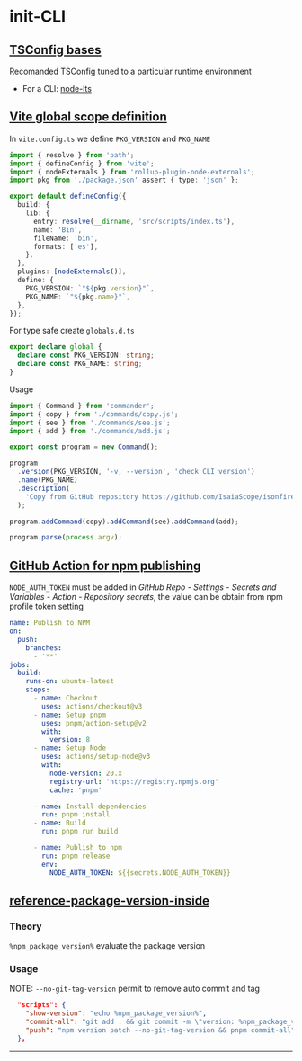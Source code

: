 # init-CLI

## [TSConfig bases](https://github.com/tsconfig/bases)

Recomanded TSConfig tuned to a particular runtime environment

- For a CLI: [node-lts](https://github.com/tsconfig/bases/blob/main/bases/node-lts.json)

## [Vite global scope definition](https://www.reddit.com/r/sveltejs/comments/14o51w3/comment/jqc8jy8/?share_id=D_K34qhC4AUaDOgdgV-Nr)

In `vite.config.ts` we define `PKG_VERSION` and `PKG_NAME`

```ts
import { resolve } from 'path';
import { defineConfig } from 'vite';
import { nodeExternals } from 'rollup-plugin-node-externals';
import pkg from './package.json' assert { type: 'json' };

export default defineConfig({
  build: {
    lib: {
      entry: resolve(__dirname, 'src/scripts/index.ts'),
      name: 'Bin',
      fileName: 'bin',
      formats: ['es'],
    },
  },
  plugins: [nodeExternals()],
  define: {
    PKG_VERSION: `"${pkg.version}"`,
    PKG_NAME: `"${pkg.name}"`,
  },
});
```

For type safe create `globals.d.ts`

```ts
export declare global {
  declare const PKG_VERSION: string;
  declare const PKG_NAME: string;
}
```

Usage

```ts
import { Command } from 'commander';
import { copy } from './commands/copy.js';
import { see } from './commands/see.js';
import { add } from './commands/add.js';

export const program = new Command();

program
  .version(PKG_VERSION, '-v, --version', 'check CLI version')
  .name(PKG_NAME)
  .description(
    'Copy from GitHub repository https://github.com/IsaiaScope/isonfireCLI'
  );

program.addCommand(copy).addCommand(see).addCommand(add);

program.parse(process.argv);
```

## [GitHub Action for npm publishing](https://github.com/devopshint/publish_to_npm_using_github_actions/blob/main/.github/workflows/publish.yml)

`NODE_AUTH_TOKEN` must be added in _GitHub Repo - Settings - Secrets and Variables - Action - Repository secrets_, the value can be obtain from npm profile token setting

```yml
name: Publish to NPM
on:
  push:
    branches:
      - '**'
jobs:
  build:
    runs-on: ubuntu-latest
    steps:
      - name: Checkout
        uses: actions/checkout@v3
      - name: Setup pnpm
        uses: pnpm/action-setup@v2
        with:
          version: 8
      - name: Setup Node
        uses: actions/setup-node@v3
        with:
          node-version: 20.x
          registry-url: 'https://registry.npmjs.org'
          cache: 'pnpm'

      - name: Install dependencies
        run: pnpm install
      - name: Build
        run: pnpm run build

      - name: Publish to npm
        run: pnpm release
        env:
          NODE_AUTH_TOKEN: ${{secrets.NODE_AUTH_TOKEN}}
```

## [reference-package-version-inside](https://stackoverflow.com/questions/48609931/how-can-i-reference-package-version-in-npm-script)

### Theory

`%npm_package_version%` evaluate the package version

### Usage

NOTE: `--no-git-tag-version` permit to remove auto commit and tag

```json
  "scripts": {
    "show-version": "echo %npm_package_version%",
    "commit-all": "git add . && git commit -m \"version: %npm_package_version%\" && git push",
    "push": "npm version patch --no-git-tag-version && pnpm commit-all"
  },
```

---
